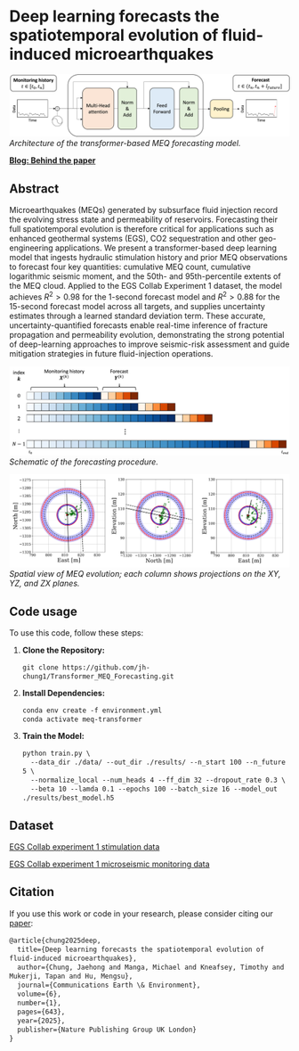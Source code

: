 # Deep learning forecasts the spatiotemporal evolution of fluid-induced microearthquakes

![Workflow](./readme_figs/architecture.png)
*Architecture of the transformer-based MEQ forecasting model.*

**[Blog: Behind the paper](https://communities.springernature.com/posts/deep-learning-forecasts-when-and-where-microearthquakes-do-next-during-fluid-injection)**

## Abstract
Microearthquakes (MEQs) generated by subsurface fluid injection record the evolving stress state and permeability of reservoirs. Forecasting their full spatiotemporal evolution is therefore critical for applications such as enhanced geothermal systems (EGS), CO2 sequestration and other geo-engineering applications. We present a transformer-based deep learning model that ingests hydraulic stimulation history and prior MEQ observations to forecast four key quantities: cumulative MEQ count, cumulative logarithmic seismic moment, and the 50th- and 95th-percentile extents of the MEQ cloud. Applied to the EGS Collab Experiment 1 dataset, the model achieves $R^2 >0.98$ for the 1-second forecast model and $R^2 >0.88$ for the 15-second forecast model across all targets, and supplies uncertainty estimates through a learned standard deviation term. These accurate, uncertainty-quantified forecasts enable real-time inference of fracture propagation and permeability evolution, demonstrating the strong potential of deep-learning approaches to improve seismic-risk assessment and guide mitigation strategies in future fluid-injection operations.

![Workflow](./readme_figs/ForecastingSchematic.png)
*Schematic of the forecasting procedure.*

![Workflow](./readme_figs/Spatial_Pred_Val.png)
*Spatial view of MEQ evolution; each column shows projections on the XY, YZ, and ZX planes.*

## Code usage
To use this code, follow these steps:

1. **Clone the Repository:**
    ```
    git clone https://github.com/jh-chung1/Transformer_MEQ_Forecasting.git
    ```
    
2. **Install Dependencies:**
    ```
    conda env create -f environment.yml
    conda activate meq-transformer
    ```
    
3. **Train the Model:**
    ```
    python train.py \
      --data_dir ./data/ --out_dir ./results/ --n_start 100 --n_future 5 \
      --normalize_local --num_heads 4 --ff_dim 32 --dropout_rate 0.3 \
      --beta 10 --lamda 0.1 --epochs 100 --batch_size 16 --model_out ./results/best_model.h5
    ```

## Dataset
[EGS Collab experiment 1 stimulation data](https://gdr.openei.org/submissions/1229)

[EGS Collab experiment 1 microseismic monitoring data](https://gdr.openei.org/submissions/1166)

## Citation
If you use this work or code in your research, please consider citing our [paper](https://www.nature.com/articles/s43247-025-02644-z):

    @article{chung2025deep,
      title={Deep learning forecasts the spatiotemporal evolution of fluid-induced microearthquakes},
      author={Chung, Jaehong and Manga, Michael and Kneafsey, Timothy and Mukerji, Tapan and Hu, Mengsu},
      journal={Communications Earth \& Environment},
      volume={6},
      number={1},
      pages={643},
      year={2025},
      publisher={Nature Publishing Group UK London}
    }
